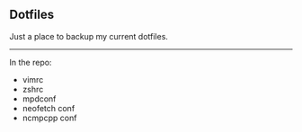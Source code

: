 ## Dotfiles
Just a place to backup my current dotfiles.

---

In the repo:
* vimrc
* zshrc
* mpdconf
* neofetch conf
* ncmpcpp conf


